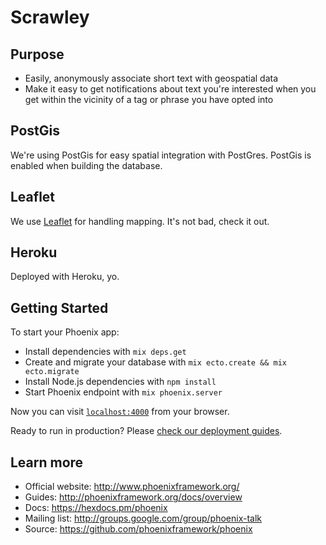 # Scrawley

## Purpose

* Easily, anonymously associate short text with geospatial data
* Make it easy to get notifications about text you're interested when you
  get within the vicinity of a tag or phrase you have opted into

## PostGis

We're using PostGis for easy spatial integration with PostGres.
PostGis is enabled when building the database.

## Leaflet

We use [Leaflet](leafletjs.com) for handling mapping. It's not bad, check it out.

## Heroku

Deployed with Heroku, yo.

## Getting Started

To start your Phoenix app:

  * Install dependencies with `mix deps.get`
  * Create and migrate your database with `mix ecto.create && mix ecto.migrate`
  * Install Node.js dependencies with `npm install`
  * Start Phoenix endpoint with `mix phoenix.server`

Now you can visit [`localhost:4000`](http://localhost:4000) from your browser.

Ready to run in production? Please [check our deployment guides](http://www.phoenixframework.org/docs/deployment).

## Learn more

  * Official website: http://www.phoenixframework.org/
  * Guides: http://phoenixframework.org/docs/overview
  * Docs: https://hexdocs.pm/phoenix
  * Mailing list: http://groups.google.com/group/phoenix-talk
  * Source: https://github.com/phoenixframework/phoenix
